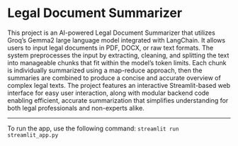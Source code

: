 # Legal Document Summarizer

This project is an AI-powered Legal Document Summarizer that utilizes Groq’s Gemma2 large language model integrated with LangChain. It allows users to input legal documents in PDF, DOCX, or raw text formats. The system preprocesses the input by extracting, cleaning, and splitting the text into manageable chunks that fit within the model’s token limits. Each chunk is individually summarized using a map-reduce approach, then the summaries are combined to produce a concise and accurate overview of complex legal texts. The project features an interactive Streamlit-based web interface for easy user interaction, along with modular backend code enabling efficient, accurate summarization that simplifies understanding for both legal professionals and non-experts alike.

---

To run the app, use the following command:
 `streamlit run streamlit_app.py`
